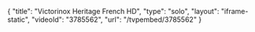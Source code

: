 {
    "title": "Victorinox Heritage French HD",
    "type": "solo",
    "layout": "iframe-static",
    "videoId": "3785562",
    "url": "\/tvpembed\/3785562"
}